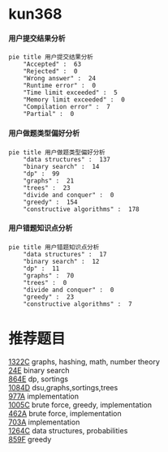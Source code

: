 # kun368

<!-- tabs:start -->



#### **用户提交结果分析**

```mermaid
pie title 用户提交结果分析
    "Accepted" :  63
    "Rejected" :  0
    "Wrong answer" :  24
    "Runtime error" :  0
    "Time limit exceeded" :  5
    "Memory limit exceeded" :  0
    "Compilation error" :  7
    "Partial" :  0
```

#### **用户做题类型偏好分析**

```mermaid
pie title 用户做题类型偏好分析
    "data structures" :  137
    "binary search" :  14
    "dp" :  99
    "graphs" :  21
    "trees" :  23
    "divide and conquer" :  0
    "greedy" :  154
    "constructive algorithms" :  178
```
#### **用户错题知识点分析**

```mermaid
pie title 用户错题知识点分析
    "data structures" :  17
    "binary search" :  12
    "dp" :  11
    "graphs" :  70
    "trees" :  0
    "divide and conquer" :  0
    "greedy" :  23
    "constructive algorithms" :  7
```



<!-- tabs:end -->
# 推荐题目
[1322C](https://codeforces.com/contest/1322/problem/C)		graphs,
                        hashing,
                        math,
                        number theory		  
[24E](https://codeforces.com/contest/24/problem/E)		binary search		  
[864E](https://codeforces.com/contest/864/problem/E)		dp,
                        sortings		  
[1084D](https://codeforces.com/contest/1084/problem/D)		dsu,graphs,sortings,trees		  
[977A](https://codeforces.com/contest/977/problem/A)		implementation		  
[1005C](https://codeforces.com/contest/1005/problem/C)		brute force,
                        greedy,
                        implementation		  
[462A](https://codeforces.com/contest/462/problem/A)		brute force,
                        implementation		  
[703A](https://codeforces.com/contest/703/problem/A)		implementation		  
[1264C](https://codeforces.com/contest/1264/problem/C)		data structures,
                        probabilities		  
[859F](https://codeforces.com/contest/859/problem/F)		greedy		  
